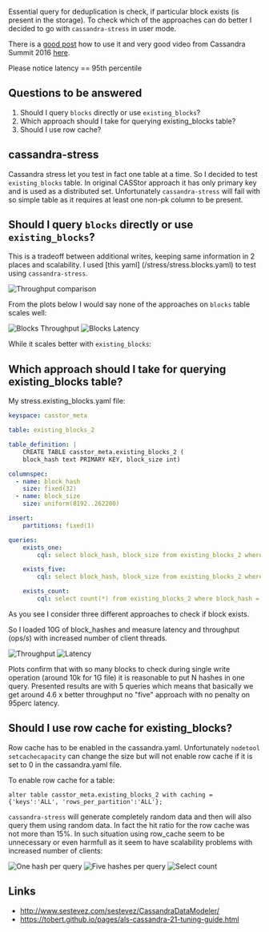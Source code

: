 Essential query for deduplication is check, if particular block exists (is present in the storage).
To check which of the approaches can do better I decided to go with `cassandra-stress` in user mode.

There is a [good post](http://www.datastax.com/dev/blog/improved-cassandra-2-1-stress-tool-benchmark-any-schema) how to use it and very good video from Cassandra Summit 2016 [here](https://youtu.be/it4yqHXu4TE?list=PLm-EPIkBI3YoiA-02vufoEj4CgYvIQgIk).

Please notice latency == 95th percentile

## Questions to be answered

1. Should I query `blocks` directly or use `existing_blocks`?
2. Which approach should I take for querying existing_blocks table?
3. Should I use row cache?

## cassandra-stress

Cassandra stress let you test in fact one table at a time. So I decided to test `existing_blocks` table. In original CASStor approach it has only primary key and is used as a distributed set. Unfortunately `cassandra-stress` will fail with so simple table as it requires at least one non-pk column to be present.

## Should I query `blocks` directly or use `existing_blocks`?

This is a tradeoff between additional writes, keeping same information in 2 places and scalability. I used [this yaml] (/stress/stress.blocks.yaml) to test using `cassandra-stress`. 

![Throughput comparison](plots/existing_blocks/blocks-vs-existing-blocks-thru.png)

From the plots below I would say none of the approaches on `blocks` table scales well:

![Blocks Throughput](plots/existing_blocks/query-blocks-thru.png)
![Blocks Latency](plots/existing_blocks/query-blocks-latency.png)

While it scales better with `existing_blocks`:



## Which approach should I take for querying existing_blocks table?

My stress.existing_blocks.yaml file:
```yaml
keyspace: casstor_meta

table: existing_blocks_2

table_definition: |
    CREATE TABLE casstor_meta.existing_blocks_2 (
    block_hash text PRIMARY KEY, block_size int)

columnspec:
  - name: block_hash
    size: fixed(32)
  - name: block_size
    size: uniform(8192..262200)

insert:
    partitions: fixed(1)

queries:
    exists_one:
        cql: select block_hash, block_size from existing_blocks_2 where block_hash = ? limit 1

    exists_five:
        cql: select block_hash, block_size from existing_blocks_2 where block_hash in (?,?,?,?,?) limit 5

    exists_count:
        cql: select count(*) from existing_blocks_2 where block_hash = ? limit 1
```

As you see I consider three different approaches to check if block exists.

So I loaded 10G of block_hashes and measure latency and throughput (ops/s) with increased number of client threads.

![Throughput](plots/existing_blocks/thru-comparison-no-row-cache.png)
![Latency](plots/existing_blocks/latency-comparison-no-row-cache.png)

Plots confirm that with so many blocks to check during single write operation (around 10k for 1G file) it is reasonable to put N hashes in one query. Presented results are with 5 queries which means that basically we get around 4.6 x better throughput no "five" approach with no penalty on 95perc latency.


## Should I use row cache for existing_blocks?

Row cache has to be enabled in the cassandra.yaml. Unfortunately `nodetool setcachecapacity` can change the size but will not enable row cache if it is set to 0 in the cassandra.yaml file.

To enable row cache for a table:
```
alter table casstor_meta.existing_blocks_2 with caching = {'keys':'ALL', 'rows_per_partition':'ALL'};
```

`cassandra-stress` will generate completely random data and then will also query them using random data. In fact the hit ratio for the row cache was not more than 15%. In such situation using row_cache seem to be unnecessary or even harmfull as it seem to have scalability problems with increased number of clients:

![One hash per query](plots/existing_blocks/one-query-row-cache.png)
![Five hashes per query](plots/existing_blocks/five-query-row-cache.png)
![Select count](plots/existing_blocks/count-query-row-cache.png)






## Links

* http://www.sestevez.com/sestevez/CassandraDataModeler/
* https://tobert.github.io/pages/als-cassandra-21-tuning-guide.html
